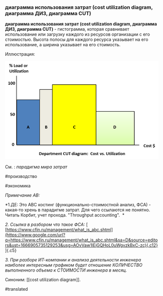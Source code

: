### диаграмма использования затрат (cost utilization diagram, диаграмма ДИЗ, диаграмма CUT)

**диаграмма использования затрат (cost utilization diagram, диаграмма ДИЗ, диаграмма CUT)** - гистограмма, которая сравнивает использование или загрузку каждого из ресурсов организации с его стоимостью. Высота полосы для каждого ресурса указывает на его использование, а ширина указывает на его стоимость.

Иллюстрация:

![](images/image14.png)

См. : *парадигма мира затрат*

#производство

#экономика

*Примечание АВ:*

*1.ДЕ: Это ABC костинг (функционально-стоимостной анализ, ФСА) - какая-то хрень в парадигме затрат. Для чего ссылаются не понятно. Читать Корбит, учет прохода. \"Throughput accounting\".  *

*2. Ссылка в разбором что такое ФСА:* [ [https://www.cfin.ru/management/what_is_abc.shtml](https://www.google.com/url?q=https://www.cfin.ru/management/what_is_abc.shtml&sa=D&source=editors&ust=1666905735129253&usg=AOvVaw1lEjGQHoL0uWgvzkBxC-zc){.c12} ]{.c5}

*3. При разборе ИТ-компании и анализа деятельности инженера наиболее интересным графиком будет отношение КОЛИЧЕСТВО выполненного объема к СТОИМОСТИ инженера в месяц.*

Синоним: [[cost utilization diagram]].

#translated
